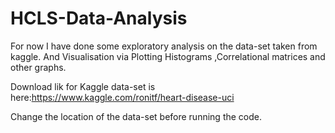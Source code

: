 # HCLS-Data-Analysis
For now I have done some exploratory analysis on the data-set taken from kaggle.
And Visualisation via Plotting Histograms ,Correlational matrices and other graphs.

Download lik for Kaggle data-set is here:https://www.kaggle.com/ronitf/heart-disease-uci

Change the location of the data-set before running the code.
